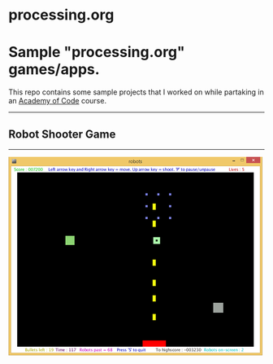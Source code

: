# processing.org
Sample "processing.org" games/apps.
==================================
This repo contains some sample projects that I worked on while partaking in an [Academy of Code](https://www.theacademyofcode.com/) course.

----------------------------------

## Robot Shooter Game
----------------------------------

![Robots Game](robots/images/robotsgame.png)
